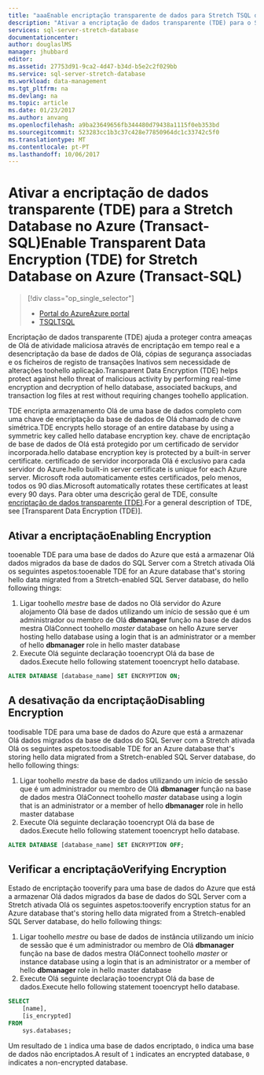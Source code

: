 ```yaml
---
title: "aaaEnable encriptação transparente de dados para Stretch TSQL de base de dados - Azure | Microsoft Docs"
description: "Ativar a encriptação de dados transparente (TDE) para o SQL Server Stretch Database no TSQL do Azure"
services: sql-server-stretch-database
documentationcenter: 
author: douglaslMS
manager: jhubbard
editor: 
ms.assetid: 27753d91-9ca2-4d47-b34d-b5e2c2f029bb
ms.service: sql-server-stretch-database
ms.workload: data-management
ms.tgt_pltfrm: na
ms.devlang: na
ms.topic: article
ms.date: 01/23/2017
ms.author: anvang
ms.openlocfilehash: a9ba23649656fb344480d79438a1115f0eb353bd
ms.sourcegitcommit: 523283cc1b3c37c428e77850964dc1c33742c5f0
ms.translationtype: MT
ms.contentlocale: pt-PT
ms.lasthandoff: 10/06/2017
---
```

# <a name="enable-transparent-data-encryption-tde-for-stretch-database-on-azure-transact-sql"></a><span data-ttu-id="c1374-103">Ativar a encriptação de dados transparente (TDE) para a Stretch Database no Azure (Transact-SQL)</span><span class="sxs-lookup"><span data-stu-id="c1374-103">Enable Transparent Data Encryption (TDE) for Stretch Database on Azure (Transact-SQL)</span></span>
> [!div class="op_single_selector"]
> * [<span data-ttu-id="c1374-104">Portal do Azure</span><span class="sxs-lookup"><span data-stu-id="c1374-104">Azure portal</span></span>](sql-server-stretch-database-encryption-tde.md)
> * [<span data-ttu-id="c1374-105">TSQL</span><span class="sxs-lookup"><span data-stu-id="c1374-105">TSQL</span></span>](sql-server-stretch-database-tde-tsql.md)
>
>

<span data-ttu-id="c1374-106">Encriptação de dados transparente (TDE) ajuda a proteger contra ameaças de Olá de atividade maliciosa através de encriptação em tempo real e a desencriptação da base de dados de Olá, cópias de segurança associadas e os ficheiros de registo de transações Inativos sem necessidade de alterações toohello aplicação.</span><span class="sxs-lookup"><span data-stu-id="c1374-106">Transparent Data Encryption (TDE) helps protect against hello threat of malicious activity by performing real-time encryption and decryption of hello database, associated backups, and transaction log files at rest without requiring changes toohello application.</span></span>

<span data-ttu-id="c1374-107">TDE encripta armazenamento Olá de uma base de dados completo com uma chave de encriptação da base de dados de Olá chamado de chave simétrica.</span><span class="sxs-lookup"><span data-stu-id="c1374-107">TDE encrypts hello storage of an entire database by using a symmetric key called hello database encryption key.</span></span> <span data-ttu-id="c1374-108">chave de encriptação de base de dados de Olá está protegido por um certificado de servidor incorporada.</span><span class="sxs-lookup"><span data-stu-id="c1374-108">hello database encryption key is protected by a built-in server certificate.</span></span> <span data-ttu-id="c1374-109">certificado de servidor incorporada Olá é exclusivo para cada servidor do Azure.</span><span class="sxs-lookup"><span data-stu-id="c1374-109">hello built-in server certificate is unique for each Azure server.</span></span> <span data-ttu-id="c1374-110">Microsoft roda automaticamente estes certificados, pelo menos, todos os 90 dias.</span><span class="sxs-lookup"><span data-stu-id="c1374-110">Microsoft automatically rotates these certificates at least every 90 days.</span></span> <span data-ttu-id="c1374-111">Para obter uma descrição geral de TDE, consulte [encriptação de dados transparente (TDE)].</span><span class="sxs-lookup"><span data-stu-id="c1374-111">For a general description of TDE, see [Transparent Data Encryption (TDE)].</span></span>

## <a name="enabling-encryption"></a><span data-ttu-id="c1374-112">Ativar a encriptação</span><span class="sxs-lookup"><span data-stu-id="c1374-112">Enabling Encryption</span></span>
<span data-ttu-id="c1374-113">tooenable TDE para uma base de dados do Azure que está a armazenar Olá dados migrados da base de dados do SQL Server com a Stretch ativada Olá os seguintes aspetos:</span><span class="sxs-lookup"><span data-stu-id="c1374-113">tooenable TDE for an Azure database that's storing hello data migrated from a Stretch-enabled SQL Server database, do hello following things:</span></span>

1. <span data-ttu-id="c1374-114">Ligar toohello *mestre* base de dados no Olá servidor do Azure alojamento Olá base de dados utilizando um início de sessão que é um administrador ou membro de Olá **dbmanager** função na base de dados mestra Olá</span><span class="sxs-lookup"><span data-stu-id="c1374-114">Connect toohello *master* database on hello Azure server hosting hello database using a login that is an administrator or a member of hello **dbmanager** role in hello master database</span></span>
2. <span data-ttu-id="c1374-115">Execute Olá seguinte declaração tooencrypt Olá da base de dados.</span><span class="sxs-lookup"><span data-stu-id="c1374-115">Execute hello following statement tooencrypt hello database.</span></span>

```sql
ALTER DATABASE [database_name] SET ENCRYPTION ON;
```

## <a name="disabling-encryption"></a><span data-ttu-id="c1374-116">A desativação da encriptação</span><span class="sxs-lookup"><span data-stu-id="c1374-116">Disabling Encryption</span></span>
<span data-ttu-id="c1374-117">toodisable TDE para uma base de dados do Azure que está a armazenar Olá dados migrados da base de dados do SQL Server com a Stretch ativada Olá os seguintes aspetos:</span><span class="sxs-lookup"><span data-stu-id="c1374-117">toodisable TDE for an Azure database that's storing hello data migrated from a Stretch-enabled SQL Server database, do hello following things:</span></span>

1. <span data-ttu-id="c1374-118">Ligar toohello *mestre* da base de dados utilizando um início de sessão que é um administrador ou membro de Olá **dbmanager** função na base de dados mestra Olá</span><span class="sxs-lookup"><span data-stu-id="c1374-118">Connect toohello *master* database using a login that is an administrator or a member of hello **dbmanager** role in hello master database</span></span>
2. <span data-ttu-id="c1374-119">Execute Olá seguinte declaração tooencrypt Olá da base de dados.</span><span class="sxs-lookup"><span data-stu-id="c1374-119">Execute hello following statement tooencrypt hello database.</span></span>

```sql
ALTER DATABASE [database_name] SET ENCRYPTION OFF;
```

## <a name="verifying-encryption"></a><span data-ttu-id="c1374-120">Verificar a encriptação</span><span class="sxs-lookup"><span data-stu-id="c1374-120">Verifying Encryption</span></span>
<span data-ttu-id="c1374-121">Estado de encriptação tooverify para uma base de dados do Azure que está a armazenar Olá dados migrados da base de dados do SQL Server com a Stretch ativada Olá os seguintes aspetos:</span><span class="sxs-lookup"><span data-stu-id="c1374-121">tooverify encryption status for an Azure database that's storing hello data migrated from a Stretch-enabled SQL Server database, do hello following things:</span></span>

1. <span data-ttu-id="c1374-122">Ligar toohello *mestre* ou base de dados de instância utilizando um início de sessão que é um administrador ou membro de Olá **dbmanager** função na base de dados mestra Olá</span><span class="sxs-lookup"><span data-stu-id="c1374-122">Connect toohello *master* or instance database using a login that is an administrator or a member of hello **dbmanager** role in hello master database</span></span>
2. <span data-ttu-id="c1374-123">Execute Olá seguinte declaração tooencrypt Olá da base de dados.</span><span class="sxs-lookup"><span data-stu-id="c1374-123">Execute hello following statement tooencrypt hello database.</span></span>

```sql
SELECT
    [name],
    [is_encrypted]
FROM
    sys.databases;
```

<span data-ttu-id="c1374-124">Um resultado de ```1``` indica uma base de dados encriptado, ```0``` indica uma base de dados não encriptados.</span><span class="sxs-lookup"><span data-stu-id="c1374-124">A result of ```1``` indicates an encrypted database, ```0``` indicates a non-encrypted database.</span></span>

<!--Anchors-->
[encriptação de dados transparente (TDE)]: https://msdn.microsoft.com/library/bb934049.aspx


<!--Image references-->

<!--Link references-->
